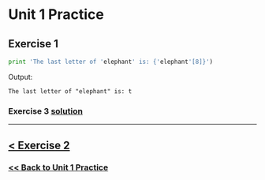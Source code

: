 # Unit 1 Practice

## **Exercise 1**

```python
print 'The last letter of 'elephant' is: {'elephant'[8]}')
```

Output:

    The last letter of "elephant" is: t

### Exercise 3 [solution](solutions/exercise_3_solution.md)

---

## [< Exercise 2](exercise_2.md)

### [<< Back to Unit 1 Practice](/practice/unit_1/)
